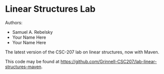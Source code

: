 # Linear Structures Lab

Authors:

* Samuel A. Rebelsky
* Your Name Here
* Your Name Here

The latest version of the CSC-207 lab on linear structures, now with Maven.

This code may be found at <https://github.com/Grinnell-CSC207/lab-linear-structures-maven>.



